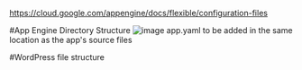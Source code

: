 https://cloud.google.com/appengine/docs/flexible/configuration-files


#App Engine Directory Structure
![image](https://github.com/user-attachments/assets/ca883b01-04d7-4149-bcb1-273098c39ac6)
app.yaml to be added in the same location as the app's source files

#WordPress file structure
